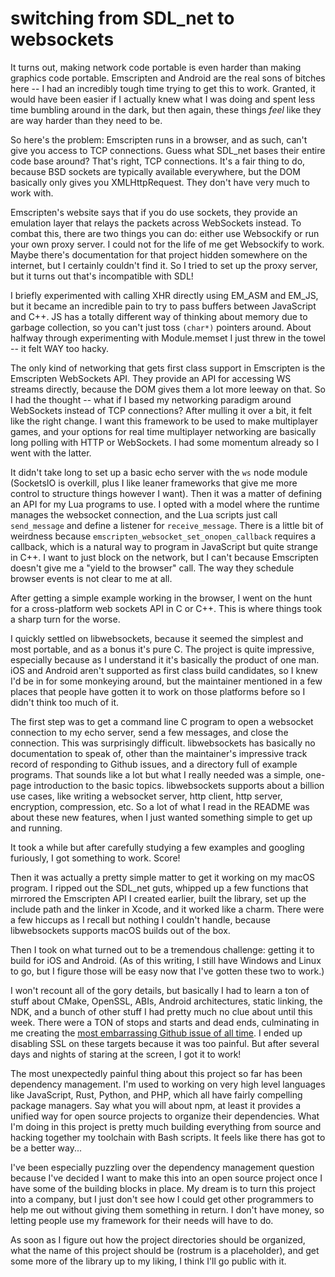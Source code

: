 switching from SDL_net to websockets
===

It turns out, making network code portable is even harder than making graphics code portable. Emscripten and Android are the real sons of bitches here -- I had an incredibly tough time trying to get this to work. Granted, it would have been easier if I actually knew what I was doing and spent less time bumbling around in the dark, but then again, these things _feel_ like they are way harder than they need to be.

So here's the problem: Emscripten runs in a browser, and as such, can't give you access to TCP connections. Guess what SDL_net bases their entire code base around? That's right, TCP connections. It's a fair thing to do, because BSD sockets are typically available everywhere, but the DOM basically only gives you XMLHttpRequest. They don't have very much to work with.

Emscripten's website says that if you do use sockets, they provide an emulation layer that relays the packets across WebSockets instead. To combat this, there are two things you can do: either use Websockify or run your own proxy server. I could not for the life of me get Websockify to work. Maybe there's documentation for that project hidden somewhere on the internet, but I certainly couldn't find it. So I tried to set up the proxy server, but it turns out that's incompatible with SDL!

I briefly experimented with calling XHR directly using EM_ASM and EM_JS, but it became an incredible pain to try to pass buffers between JavaScript and C++. JS has a totally different way of thinking about memory due to garbage collection, so you can't just toss `(char*)` pointers around. About halfway through experimenting with Module.memset I just threw in the towel -- it felt WAY too hacky.

The only kind of networking that gets first class support in Emscripten is the Emscripten WebSockets API. They provide an API for accessing WS streams directly, because the DOM gives them a lot more leeway on that. So I had the thought -- what if I based my networking paradigm around WebSockets instead of TCP connections? After mulling it over a bit, it felt like the right change. I want this framework to be used to make multiplayer games, and your options for real time multiplayer networking are basically long polling with HTTP or WebSockets. I had some momentum already so I went with the latter.

It didn't take long to set up a basic echo server with the `ws` node module (SocketsIO is overkill, plus I like leaner frameworks that give me more control to structure things however I want). Then it was a matter of defining an API for my Lua programs to use. I opted with a model where the runtime manages the websocket connection, and the Lua scripts just call `send_message` and define a listener for `receive_message`. There is a little bit of weirdness because `emscripten_websocket_set_onopen_callback` requires a callback, which is a natural way to program in JavaScript but quite strange in C++. I want to just block on the network, but I can't because Emscripten doesn't give me a "yield to the browser" call. The way they schedule browser events is not clear to me at all.

After getting a simple example working in the browser, I went on the hunt for a cross-platform web sockets API in C or C++. This is where things took a sharp turn for the worse.

I quickly settled on libwebsockets, because it seemed the simplest and most portable, and as a bonus it's pure C. The project is quite impressive, especially because as I understand it it's basically the product of one man. iOS and Android aren't supported as first class build candidates, so I knew I'd be in for some monkeying around, but the maintainer mentioned in a few places that people have gotten it to work on those platforms before so I didn't think too much of it.

The first step was to get a command line C program to open a websocket connection to my echo server, send a few messages, and close the connection. This was surprisingly difficult. libwebsockets has basically no documentation to speak of, other than the maintainer's impressive track record of responding to Github issues, and a directory full of example programs. That sounds like a lot but what I really needed was a simple, one-page introduction to the basic topics. libwebsockets supports about a billion use cases, like writing a websocket server, http client, http server, encryption, compression, etc. So a lot of what I read in the README was about these new features, when I just wanted something simple to get up and running.

It took a while but after carefully studying a few examples and googling furiously, I got something to work. Score!

Then it was actually a pretty simple matter to get it working on my macOS program. I ripped out the SDL_net guts, whipped up a few functions that mirrored the Emscripten API I created earlier, built the library, set up the include path and the linker in Xcode, and it worked like a charm. There were a few hiccups as I recall but nothing I couldn't handle, because libwebsockets supports macOS builds out of the box.

Then I took on what turned out to be a tremendous challenge: getting it to build for iOS and Android. (As of this writing, I still have Windows and Linux to go, but I figure those will be easy now that I've gotten these two to work.)

I won't recount all of the gory details, but basically I had to learn a ton of stuff about CMake, OpenSSL, ABIs, Android architectures, static linking, the NDK, and a bunch of other stuff I had pretty much no clue about until this week. There were a TON of stops and starts and dead ends, culminating in me creating the [most embarrassing Github issue of all time](https://github.com/openssl/openssl/issues/11437). I ended up disabling SSL on these targets because it was too painful. But after several days and nights of staring at the screen, I got it to work!

The most unexpectedly painful thing about this project so far has been dependency management. I'm used to working on very high level languages like JavaScript, Rust, Python, and PHP, which all have fairly compelling package managers. Say what you will about npm, at least it provides a unified way for open source projects to organize their dependencies. What I'm doing in this project is pretty much building everything from source and hacking together my toolchain with Bash scripts. It feels like there has got to be a better way...

I've been especially puzzling over the dependency management question because I've decided I want to make this into an open source project once I have some of the building blocks in place. My dream is to turn this project into a company, but I just don't see how I could get other programmers to help me out without giving them something in return. I don't have money, so letting people use my framework for their needs will have to do.

As soon as I figure out how the project directories should be organized, what the name of this project should be (rostrum is a placeholder), and get some more of the library up to my liking, I think I'll go public with it.
